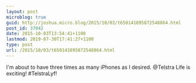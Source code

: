 ```yaml
---
layout: post
microblog: true
guid: http://joshua.micro.blog/2015/10/03/t650141895872548864.html
post_id: 37042
date: 2015-10-03T13:54:41+1100
lastmod: 2019-07-30T17:41:27+1100
type: post
url: /2015/10/03/t650141895872548864.html
---
```

I'm about to have three times as many iPhones as I desired. @Telstra Life is exciting! #TelstraLyf!
